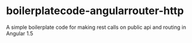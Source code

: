 # boilerplatecode-angularrouter-http
A simple boilerplate code for making rest calls on public api and routing in Angular 1.5
